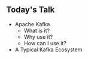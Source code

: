 ## Today's Talk

* Apache Kafka
  * What is it?
  * Why use it?
  * How can I use it?
* A Typical Kafka Ecosystem